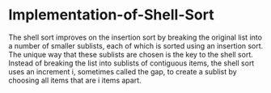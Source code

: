 # Implementation-of-Shell-Sort

The shell sort improves on the insertion sort by breaking the original list into a number of smaller sublists, each of which is sorted using an insertion sort. The unique way that these sublists are chosen is the key to the shell sort. Instead of breaking the list into sublists of contiguous items, the shell sort uses an increment i, sometimes called the gap, to create a sublist by choosing all items that are i items apart.
